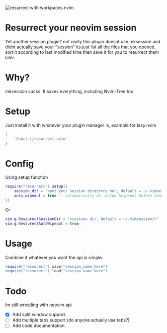 ![resurrect with workpaces.nvim](https://i.imgur.com/bTKtA7v.gif)

# Resurrect your neovim session

Yet another session plugin? not really this plugin doesnt use mksession and didnt actually save your "session" its just list all the files that you opened, sort it according to last modified time then save it for you to resurrect them later.

# Why?

mksession sucks. It saves everything, including Nvim-Tree too.

# Setup

Just install it with whatever your plugin manager is, example for lazy.nvim

```lua
{
    'Febri-i/resurrect.nvim'
}
```

# Config

Using setup function

```lua
require("resurrect").setup({
    session_dir = "<put your session directory her, default = ~/.vimsession/>",
    auto_wipeout = true -- automatically do :bufdo bwipeout before loading session
})
```

Or

```lua
vim.g.RessurectSessionDir = "<session dir, default = ~/.Vimsession/>"
vim.g.RessurectAutoWipeout = true
```

# Usage

Combine it whatever you want the api is simple.

```lua
require("ressurect").save("session_name_here")
require("ressurect").load("session_name_here")
```

# Todo

Im still wrestling with neovim api

- [x] Add split window support.
- [ ] Add multiple tabs support (do anyone actually use tabs?)
- [ ] Add code documentation.
